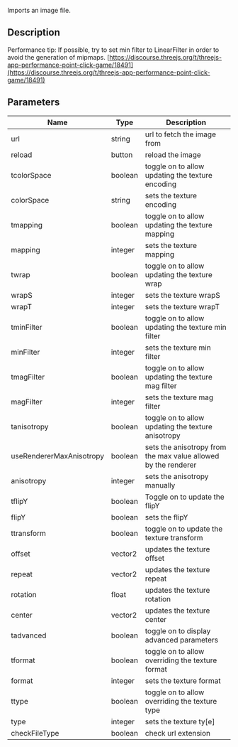 Imports an  image file.


## Description

Performance tip: If possible, try to set min filter to LinearFilter in order to avoid the generation of mipmaps.
[https://discourse.threejs.org/t/threejs-app-performance-point-click-game/18491](https://discourse.threejs.org/t/threejs-app-performance-point-click-game/18491)

## Parameters

<table>
<thead>
	<tr>
		<th>Name</th>
		<th>Type</th>
		<th>Description</th>
	</tr>
</thead>
<tr>
	<td>url</td>
	<td><div class='bg-purple-800 px-2 py-px text-white rounded-sm'>string</div></td>
	<td>url to fetch the image from</td>
</tr>
<tr>
	<td>reload</td>
	<td><div class='bg-cyan-800 px-2 py-px text-white rounded-sm'>button</div></td>
	<td>reload the image</td>
</tr>
<tr>
	<td>tcolorSpace</td>
	<td><div class='bg-emerald-800 px-2 py-px text-white rounded-sm'>boolean</div></td>
	<td>toggle on to allow updating the texture encoding</td>
</tr>
<tr>
	<td>colorSpace</td>
	<td><div class='bg-purple-800 px-2 py-px text-white rounded-sm'>string</div></td>
	<td>sets the texture encoding</td>
</tr>
<tr>
	<td>tmapping</td>
	<td><div class='bg-emerald-800 px-2 py-px text-white rounded-sm'>boolean</div></td>
	<td>toggle on to allow updating the texture mapping</td>
</tr>
<tr>
	<td>mapping</td>
	<td><div class='bg-orange-800 px-2 py-px text-white rounded-sm'>integer</div></td>
	<td>sets the texture mapping</td>
</tr>
<tr>
	<td>twrap</td>
	<td><div class='bg-emerald-800 px-2 py-px text-white rounded-sm'>boolean</div></td>
	<td>toggle on to allow updating the texture wrap</td>
</tr>
<tr>
	<td>wrapS</td>
	<td><div class='bg-orange-800 px-2 py-px text-white rounded-sm'>integer</div></td>
	<td>sets the texture wrapS</td>
</tr>
<tr>
	<td>wrapT</td>
	<td><div class='bg-orange-800 px-2 py-px text-white rounded-sm'>integer</div></td>
	<td>sets the texture wrapT</td>
</tr>
<tr>
	<td>tminFilter</td>
	<td><div class='bg-emerald-800 px-2 py-px text-white rounded-sm'>boolean</div></td>
	<td>toggle on to allow updating the texture min filter</td>
</tr>
<tr>
	<td>minFilter</td>
	<td><div class='bg-orange-800 px-2 py-px text-white rounded-sm'>integer</div></td>
	<td>sets the texture min filter</td>
</tr>
<tr>
	<td>tmagFilter</td>
	<td><div class='bg-emerald-800 px-2 py-px text-white rounded-sm'>boolean</div></td>
	<td>toggle on to allow updating the texture mag filter</td>
</tr>
<tr>
	<td>magFilter</td>
	<td><div class='bg-orange-800 px-2 py-px text-white rounded-sm'>integer</div></td>
	<td>sets the texture mag filter</td>
</tr>
<tr>
	<td>tanisotropy</td>
	<td><div class='bg-emerald-800 px-2 py-px text-white rounded-sm'>boolean</div></td>
	<td>toggle on to allow updating the texture anisotropy</td>
</tr>
<tr>
	<td>useRendererMaxAnisotropy</td>
	<td><div class='bg-emerald-800 px-2 py-px text-white rounded-sm'>boolean</div></td>
	<td>sets the anisotropy from the max value allowed by the renderer</td>
</tr>
<tr>
	<td>anisotropy</td>
	<td><div class='bg-orange-800 px-2 py-px text-white rounded-sm'>integer</div></td>
	<td>sets the anisotropy manually</td>
</tr>
<tr>
	<td>tflipY</td>
	<td><div class='bg-emerald-800 px-2 py-px text-white rounded-sm'>boolean</div></td>
	<td>Toggle on to update the flipY</td>
</tr>
<tr>
	<td>flipY</td>
	<td><div class='bg-emerald-800 px-2 py-px text-white rounded-sm'>boolean</div></td>
	<td>sets the flipY</td>
</tr>
<tr>
	<td>ttransform</td>
	<td><div class='bg-emerald-800 px-2 py-px text-white rounded-sm'>boolean</div></td>
	<td>toggle on to update the texture transform</td>
</tr>
<tr>
	<td>offset</td>
	<td><div class='bg-teal-800 px-2 py-px text-white rounded-sm'>vector2</div></td>
	<td>updates the texture offset</td>
</tr>
<tr>
	<td>repeat</td>
	<td><div class='bg-teal-800 px-2 py-px text-white rounded-sm'>vector2</div></td>
	<td>updates the texture repeat</td>
</tr>
<tr>
	<td>rotation</td>
	<td><div class='bg-yellow-800 px-2 py-px text-white rounded-sm'>float</div></td>
	<td>updates the texture rotation</td>
</tr>
<tr>
	<td>center</td>
	<td><div class='bg-teal-800 px-2 py-px text-white rounded-sm'>vector2</div></td>
	<td>updates the texture center</td>
</tr>
<tr>
	<td>tadvanced</td>
	<td><div class='bg-emerald-800 px-2 py-px text-white rounded-sm'>boolean</div></td>
	<td>toggle on to display advanced parameters</td>
</tr>
<tr>
	<td>tformat</td>
	<td><div class='bg-emerald-800 px-2 py-px text-white rounded-sm'>boolean</div></td>
	<td>toggle on to allow overriding the texture format</td>
</tr>
<tr>
	<td>format</td>
	<td><div class='bg-orange-800 px-2 py-px text-white rounded-sm'>integer</div></td>
	<td>sets the texture format</td>
</tr>
<tr>
	<td>ttype</td>
	<td><div class='bg-emerald-800 px-2 py-px text-white rounded-sm'>boolean</div></td>
	<td>toggle on to allow overriding the texture type</td>
</tr>
<tr>
	<td>type</td>
	<td><div class='bg-orange-800 px-2 py-px text-white rounded-sm'>integer</div></td>
	<td>sets the texture ty[e]</td>
</tr>
<tr>
	<td>checkFileType</td>
	<td><div class='bg-emerald-800 px-2 py-px text-white rounded-sm'>boolean</div></td>
	<td>check url extension</td>
</tr>
</table>